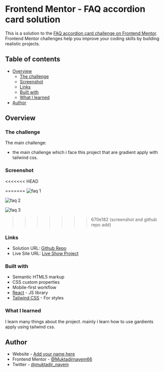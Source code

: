 # Frontend Mentor - FAQ accordion card solution

This is a solution to the [FAQ accordion card challenge on Frontend Mentor](https://www.frontendmentor.io/challenges/faq-accordion-card-XlyjD0Oam). Frontend Mentor challenges help you improve your coding skills by building realistic projects. 

## Table of contents

- [Overview](#overview)
  - [The challenge](#the-challenge)
  - [Screenshot](#screenshot)
  - [Links](#links)
  - [Built with](#built-with)
  - [What I learned](#what-i-learned)
- [Author](#author)



## Overview

### The challenge

The main challenge:

- the main challenge which i face this project that are gradient apply with tailwind css.


### Screenshot

<<<<<<< HEAD

=======
![faq 1](https://github.com/Muktadirnayem66/FAQ-Accordion-Card/assets/76747765/4cd458f6-df6d-4476-a7d7-5c4a351c5f51)

![faq 2](https://github.com/Muktadirnayem66/FAQ-Accordion-Card/assets/76747765/9bb97067-1708-4715-a068-16a65b85536b)

![faq 3](https://github.com/Muktadirnayem66/FAQ-Accordion-Card/assets/76747765/097e9d24-258e-462b-8af4-240f7c2d92b1)
>>>>>>> 670e182 (screenshot and github repo add)



### Links

- Solution URL: [Github Repo](https://github.com/Muktadirnayem66/FAQ-Accordion-Card.git)
- Live Site URL: [Live Show Project](https://your-live-site-url.com)



### Built with

- Semantic HTML5 markup
- CSS custom properties
- Mobile-first workflow
- [React](https://reactjs.org/) - JS library
- [Tailwind CSS](https://tailwindcss.com/) - For styles



### What I learned

I learn many things about the project. mainly i learn how to use gardients apply using tailwind css.



## Author

- Website - [Add your name here](https://github.com/Muktadirnayem66/FAQ-Accordion-Card.git)
- Frontend Mentor - [@Muktadirnayem66](https://www.frontendmentor.io/profile/Muktadirnayem66)
- Twitter - [@muktadir_nayem](https://twitter.com/muktadir_nayem)


